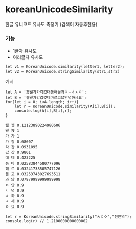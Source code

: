 # koreanUnicodeSimilarity
한글 유니코드 유사도 측정기 (검색어 자동추천용)
### 기능

- 1글자 유사도
- 여러글자 유사도

```
let v1 = KoreanUnicode.similarity(letter1, letter2);
let v2 = KoreanUnicode.stringSimilarity(str1,str2)
```
예시
```
let A = '궯뛙가가각갔대동해물과ㅇㄴㅎㅅㅇ';
let B = '궵뛙가강갑갓데마르고닳안녕하세요';
for(let i = 0; i<A.length; i++){
    let r = KoreanUnicode.similarity(A[i],B[i]);
    console.log(A[i],B[i],r);    
}

궯 궵 0.12123890224980606
뛙 뛙 1
가 가 1
가 강 0.68607
각 갑 0.0931095
갔 갓 0.9801
대 데 0.423225
동 마 0.02583844580777096
해 르 0.03241738505747126
물 고 0.03253743027693511
과 닳 0.07979999999999998
ㅇ 안 0.9
ㄴ 녕 0.9
ㅎ 하 0.9
ㅅ 세 0.9
ㅇ 요 0.9
```

```
let r = KoreanUnicode.stringSimilarity("ㅊㅇㅇ","천안역");
console.log(r) // 1.2100000000000002
```
